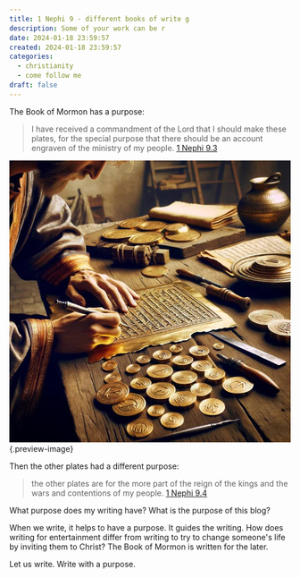```yaml
---
title: 1 Nephi 9 - different books of write g
description: Some of your work can be r
date: 2024-01-18 23:59:57
created: 2024-01-18 23:59:57
categories:
  - christianity
  - come follow me
draft: false
---
```

The Book of Mormon has a purpose:

> I have received a commandment of the Lord that I should make these plates, for the special purpose that there should be an account engraven of the ministry of my people.
> [1 Nephi 9.3](../scriptures/1-nephi-9.3)

![Write with a purpose. Journal with a purpose. ](img/dalle-writing-on-gold-plates.jpeg){.preview-image}

Then the other plates had a different purpose:

> the other plates are for the more part of the reign of the kings and the wars and contentions of my people.
> [1 Nephi 9.4](../scriptures/1-nephi-9.4)

What purpose does my writing have? What is the purpose of this blog?

When we write, it helps to have a purpose. It guides the writing. How does writing for entertainment differ from writing to try to change someone's life by inviting them to Christ? The Book of Mormon is written for the later. 

Let us write. Write with a purpose. 